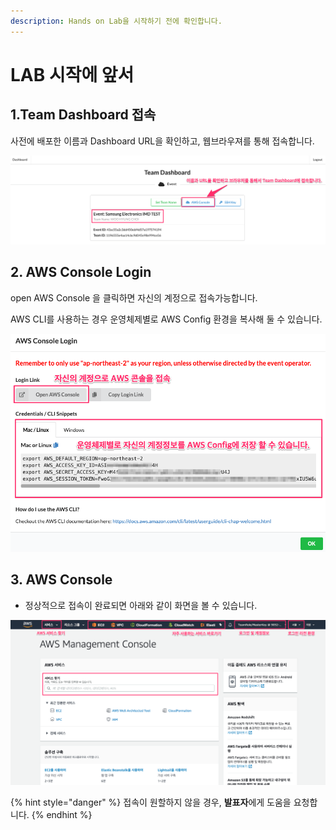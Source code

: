 ```yaml
---
description: Hands on Lab을 시작하기 전에 확인합니다.
---
```


# LAB 시작에 앞서

## **1.Team Dashboard 접속**

사전에 배포한 이름과 Dashboard URL을 확인하고, 웹브라우져를 통해 접속합니다.

![](.gitbook/assets/image%20%28277%29.png)

## **2. AWS Console Login**

open AWS Console 을 클릭하면 자신의 계정으로 접속가능합니다.

AWS CLI를 사용하는 경우 운영체제별로 AWS Config 환경을 복사해 둘 수 있습니다.

![](.gitbook/assets/image%20%2825%29.png)

## 3. AWS Console

* 정상적으로 접속이 완료되면 아래와 같이 화면을 볼 수 있습니다.

![](.gitbook/assets/image%20%2890%29.png)

{% hint style="danger" %}
접속이 원할하지 않을 경우, **발표자**에게 도움을 요청합니다.
{% endhint %}

